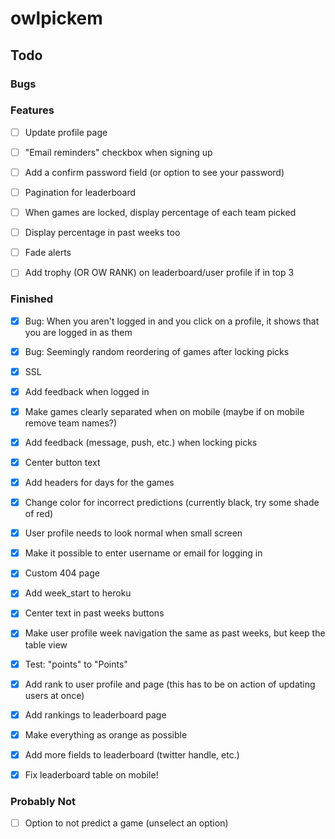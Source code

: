 # owlpickem
 
 ## Todo
  ### Bugs
  
  ### Features
  - [ ] Update profile page
  - [ ] "Email reminders" checkbox when signing up
  - [ ] Add a confirm password field (or option to see your password)

  - [ ] Pagination for leaderboard
  - [ ] When games are locked, display percentage of each team picked
  - [ ] Display percentage in past weeks too
  - [ ] Fade alerts
  - [ ] Add trophy (OR OW RANK) on leaderboard/user profile if in top 3

  ### Finished
  - [x] Bug: When you aren't logged in and you click on a profile, it shows that you are logged in as them
  - [x] Bug: Seemingly random reordering of games after locking picks
  - [x] SSL
  - [x] Add feedback when logged in
  - [x] Make games clearly separated when on mobile (maybe if on mobile remove team names?)
  - [x] Add feedback (message, push, etc.) when locking picks
  - [x] Center button text
  - [x] Add headers for days for the games
  - [x] Change color for incorrect predictions (currently black, try some shade of red)
  - [x] User profile needs to look normal when small screen
  - [x] Make it possible to enter username or email for logging in
  - [x] Custom 404 page
  - [x] Add week_start to heroku
  - [x] Center text in past weeks buttons
  - [x] Make user profile week navigation the same as past weeks, but keep the table view
  - [x] Test: "points" to "Points"
  - [x] Add rank to user profile and page (this has to be on action of updating users at once)
  - [x] Add rankings to leaderboard page
  - [x] Make everything as orange as possible
  - [x] Add more fields to leaderboard (twitter handle, etc.)
  - [x] Fix leaderboard table on mobile!


  ### Probably Not
  - [ ] Option to not predict a game (unselect an option)
